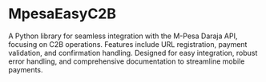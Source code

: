 # MpesaEasyC2B
A Python library for seamless integration with the M-Pesa Daraja API, focusing on C2B operations. Features include URL registration, payment validation, and confirmation handling. Designed for easy integration, robust error handling, and comprehensive documentation to streamline mobile payments.
